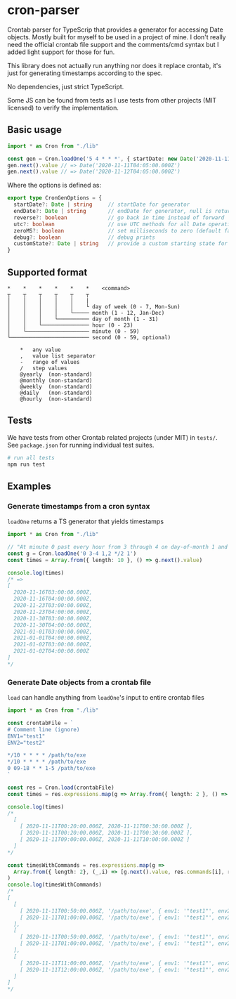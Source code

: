 # cron-parser

Crontab parser for TypeScrip that provides a generator for accessing Date objects.
Mostly built for myself to be used in a project of mine. I don't really need the official crontab file support and the comments/cmd syntax but I added light support for those for fun.

This library does not actually run anything nor does it replace crontab, it's just for generating timestamps according to the spec.

No dependencies, just strict TypeScript.

Some JS can be found from tests as I use tests from other projects (MIT licensed) to verify the implementation.

## Basic usage

```typescript
import * as Cron from "./lib"

const gen = Cron.loadOne('5 4 * * *', { startDate: new Date('2020-11-11') })
gen.next().value // => Date('2020-11-11T04:05:00.000Z')
gen.next().value // => Date('2020-11-12T04:05:00.000Z')
```

Where the options is defined as:

```typescript
export type CronGenOptions = {
  startDate?: Date | string     // startDate for generator
  endDate?: Date | string       // endDate for generator, null is returned when done===true
  reverse?: boolean             // go back in time instead of forward
  utc?: boolean                 // use UTC methods for all Date operations (default true)
  zeroMS?: boolean              // set milliseconds to zero (default false)
  debug?: boolean               // debug prints
  customState?: Date | string   // provide a custom starting state for the generator instead of "right now" (new Date();)
}
```

## Supported format

```
*    *    *    *    *    *    <command>
┬    ┬    ┬    ┬    ┬    ┬
│    │    │    │    │    |
│    │    │    │    │    └ day of week (0 - 7, Mon-Sun)
│    │    │    │    └───── month (1 - 12, Jan-Dec)
│    │    │    └────────── day of month (1 - 31)
│    │    └─────────────── hour (0 - 23)
│    └──────────────────── minute (0 - 59)
└───────────────────────── second (0 - 59, optional)

    *   any value
    ,   value list separator
    -   range of values
    /   step values
    @yearly  (non-standard)
    @monthly (non-standard)
    @weekly  (non-standard)
    @daily   (non-standard)
    @hourly  (non-standard)
```
## Tests

We have tests from other Crontab related projects (under MIT) in `tests/`.
See `package.json` for running individual test suites.

```bash
# run all tests
npm run test
```

## Examples

### Generate timestamps from a cron syntax

`loadOne` returns a TS generator that yields timestamps

```typescript
import * as Cron from "./lib"

// "At minute 0 past every hour from 3 through 4 on day-of-month 1 and 2 and on Monday in every 2nd month."
const g = Cron.loadOne('0 3-4 1,2 */2 1')
const times = Array.from({ length: 10 }, () => g.next().value)

console.log(times)
/* =>
[
  2020-11-16T03:00:00.000Z,
  2020-11-16T04:00:00.000Z,
  2020-11-23T03:00:00.000Z,
  2020-11-23T04:00:00.000Z,
  2020-11-30T03:00:00.000Z,
  2020-11-30T04:00:00.000Z,
  2021-01-01T03:00:00.000Z,
  2021-01-01T04:00:00.000Z,
  2021-01-02T03:00:00.000Z,
  2021-01-02T04:00:00.000Z
]
*/
```

### Generate Date objects from a crontab file

`load` can handle anything from `loadOne`'s input to entire crontab files

```typescript
import * as Cron from "./lib"

const crontabFile = `
# Comment line (ignore)
ENV1="test1"
ENV2="test2"

*/10 * * * * /path/to/exe
*/10 * * * * /path/to/exe
0 09-18 * * 1-5 /path/to/exe
`

const res = Cron.load(crontabFile)
const times = res.expressions.map(g => Array.from({ length: 2 }, () => g.next().value))

console.log(times)
/*
  [
    [ 2020-11-11T00:20:00.000Z, 2020-11-11T00:30:00.000Z ],
    [ 2020-11-11T00:20:00.000Z, 2020-11-11T00:30:00.000Z ],
    [ 2020-11-11T09:00:00.000Z, 2020-11-11T10:00:00.000Z ]
  ]
*/

const timesWithCommands = res.expressions.map(g =>
  Array.from({ length: 2}, (_,i) => [g.next().value, res.commands[i], res.variables])
)
console.log(timesWithCommands)
/*
[
  [
    [ 2020-11-11T00:50:00.000Z, '/path/to/exe', { env1: '"test1"', env2: '"test2"' } ],
    [ 2020-11-11T01:00:00.000Z, '/path/to/exe', { env1: '"test1"', env2: '"test2"' } ]
  ],
  [
    [ 2020-11-11T00:50:00.000Z, '/path/to/exe', { env1: '"test1"', env2: '"test2"' } ],
    [ 2020-11-11T01:00:00.000Z, '/path/to/exe', { env1: '"test1"', env2: '"test2"' } ]
  ],
  [
    [ 2020-11-11T11:00:00.000Z, '/path/to/exe', { env1: '"test1"', env2: '"test2"' } ],
    [ 2020-11-11T12:00:00.000Z, '/path/to/exe', { env1: '"test1"', env2: '"test2"' } ]
  ]
]
*/
```
